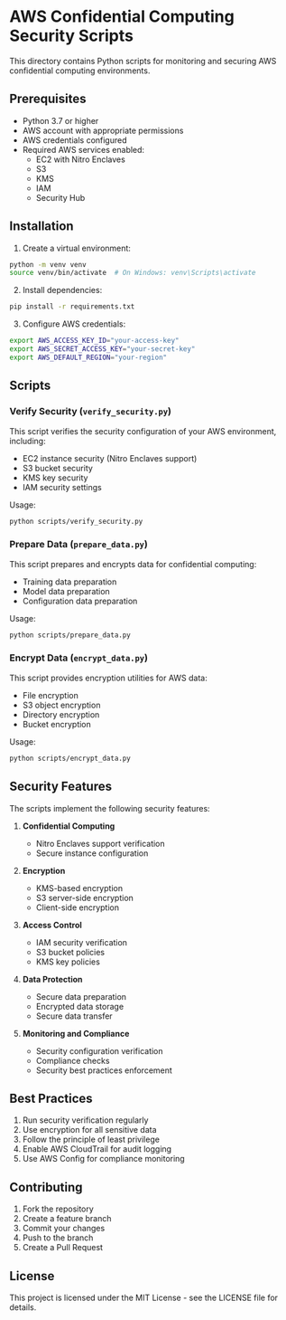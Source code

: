 # AWS Confidential Computing Security Scripts

This directory contains Python scripts for monitoring and securing AWS confidential computing environments.

## Prerequisites

- Python 3.7 or higher
- AWS account with appropriate permissions
- AWS credentials configured
- Required AWS services enabled:
  - EC2 with Nitro Enclaves
  - S3
  - KMS
  - IAM
  - Security Hub

## Installation

1. Create a virtual environment:
```bash
python -m venv venv
source venv/bin/activate  # On Windows: venv\Scripts\activate
```

2. Install dependencies:
```bash
pip install -r requirements.txt
```

3. Configure AWS credentials:
```bash
export AWS_ACCESS_KEY_ID="your-access-key"
export AWS_SECRET_ACCESS_KEY="your-secret-key"
export AWS_DEFAULT_REGION="your-region"
```

## Scripts

### Verify Security (`verify_security.py`)

This script verifies the security configuration of your AWS environment, including:
- EC2 instance security (Nitro Enclaves support)
- S3 bucket security
- KMS key security
- IAM security settings

Usage:
```bash
python scripts/verify_security.py
```

### Prepare Data (`prepare_data.py`)

This script prepares and encrypts data for confidential computing:
- Training data preparation
- Model data preparation
- Configuration data preparation

Usage:
```bash
python scripts/prepare_data.py
```

### Encrypt Data (`encrypt_data.py`)

This script provides encryption utilities for AWS data:
- File encryption
- S3 object encryption
- Directory encryption
- Bucket encryption

Usage:
```bash
python scripts/encrypt_data.py
```

## Security Features

The scripts implement the following security features:

1. **Confidential Computing**
   - Nitro Enclaves support verification
   - Secure instance configuration

2. **Encryption**
   - KMS-based encryption
   - S3 server-side encryption
   - Client-side encryption

3. **Access Control**
   - IAM security verification
   - S3 bucket policies
   - KMS key policies

4. **Data Protection**
   - Secure data preparation
   - Encrypted data storage
   - Secure data transfer

5. **Monitoring and Compliance**
   - Security configuration verification
   - Compliance checks
   - Security best practices enforcement

## Best Practices

1. Run security verification regularly
2. Use encryption for all sensitive data
3. Follow the principle of least privilege
4. Enable AWS CloudTrail for audit logging
5. Use AWS Config for compliance monitoring

## Contributing

1. Fork the repository
2. Create a feature branch
3. Commit your changes
4. Push to the branch
5. Create a Pull Request

## License

This project is licensed under the MIT License - see the LICENSE file for details. 